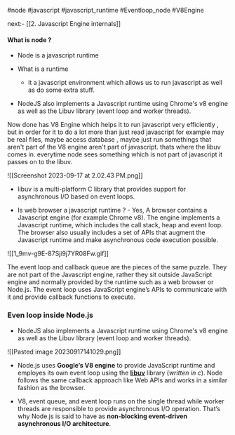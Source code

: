 #node 
#javascript 
#javascript_runtime
#Eventloop_node
#V8Engine

next:- [[2. Javascript Engine internals]]

#### What is node ?

- Node is a javascript runtime
- What is a runtime
	- it a javascript environment which allows us to run javascript as well as do some extra stuff.

- NodeJS also implements a Javascript runtime using Chrome's v8 engine as well as the Libuv library (event loop and worker threads).

Now done has V8 Engine which helps it to run javascript very efficiently  , but in order for it to do a lot more than just read javascript for example may be real files, maybe access database , maybe just run somethings that aren't part of the V8 engine aren't part of javascript. thats where the libuv comes in. everytime node sees something which is not part of javascript it passes on to the libuv.

![[Screenshot 2023-09-17 at 2.02.43 PM.png]]


- libuv is a multi-platform C library that provides support for asynchronous I/O based on event loops.
 

- Is web browser a javascript runtime ? - Yes, A browser contains a Javascript engine (for example Chrome v8). The engine implements a Javascript runtime, which includes the call stack, heap and event loop. The browser also usually includes a set of APIs that augment the Javascript runtime and make asynchronous code execution possible.

![[1_9mv-g9E-87Sji9j7YR08Fw.gif]]

The event loop and callback queue are the pieces of the same puzzle. They are not part of the Javascript engine, rather they sit outside JavaScript engine and normally provided by the runtime such as a web browser or Node.js. The event loop uses JavaScript engine’s APIs to communicate with it and provide callback functions to execute.
### Even loop inside Node.js

- NodeJS also implements a Javascript runtime using Chrome's v8 engine as well as the Libuv library (event loop and worker threads).

![[Pasted image 20230917141029.png]]
- Node.js uses **Google’s V8 engine** to provide JavaScript runtime and employes its own event loop using the [**libuv**](https://github.com/libuv/libuv) library (_written in c_). Node follows the same callback approach like Web APIs and works in a similar fashion as the browser.

- V8, event queue, and event loop runs on the single thread while worker threads are responsible to provide asynchronous I/O operation. That’s why Node.js is said to have as **non-blocking event-driven asynchronous I/O architecture**.